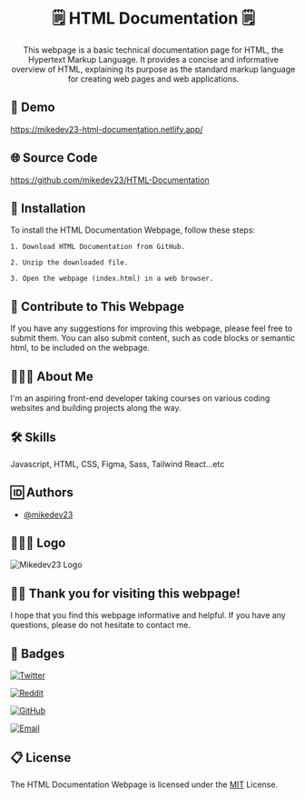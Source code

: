 <h1 align="center" id="title">🗒️ HTML Documentation 🗒️</h1>

<p align="center" id="description">This webpage is a basic technical documentation page for HTML, the Hypertext Markup Language. It provides a concise and informative overview of HTML, explaining its purpose as the standard markup language for creating web pages and web applications.</p>

## 🎦 Demo

https://mikedev23-html-documentation.netlify.app/

## 🌐 Source Code

https://github.com/mikedev23/HTML-Documentation

## 🔌 Installation

To install the HTML Documentation Webpage, follow these steps:

    1. Download HTML Documentation from GitHub.

    2. Unzip the downloaded file.

    3. Open the webpage (index.html) in a web browser.

## 📝 Contribute to This Webpage

If you have any suggestions for improving this webpage, please feel free to submit them. You can also submit content, such as code blocks or semantic html, to be included on the webpage.

## 🙋🏾‍♂️ About Me

I'm an aspiring front-end developer taking courses on various coding websites and building projects along the way.

## 🛠️ Skills

Javascript, HTML, CSS, Figma, Sass, Tailwind React...etc

## 🆔 Authors

- [@mikedev23](https://github.com/mikedev23)

## 👨🏾‍💻 Logo

![Mikedev23 Logo](https://i.redd.it/cg8wj05fmzdb1.jpg)

## 👋🏾 Thank you for visiting this webpage!

I hope that you find this webpage informative and helpful. If you have any questions, please do not hesitate to contact me.

## 🪪 Badges

[![Twitter](https://img.shields.io/badge/Twitter-mikedev23-blue?style=flat&logo=twitter)](https://twitter.com/michaelh1277)

[![Reddit](https://img.shields.io/badge/Reddit-mikedev23-orange?style=flat&logo=reddit)](https://www.reddit.com/user/mikedev23)

[![GitHub](https://img.shields.io/badge/GitHub-mikedev23-darkgreen?style=flat&logo=github)](https://github.com/mikedev23)

[![Email](https://img.shields.io/badge/Email-michaelh1277%40gmail.com-red?style=flat&logo=gmail)](mailto:michaelh1277@gmail.com)

## 📋 License

The HTML Documentation Webpage is licensed under the [MIT](https://choosealicense.com/licenses/mit/) License.
